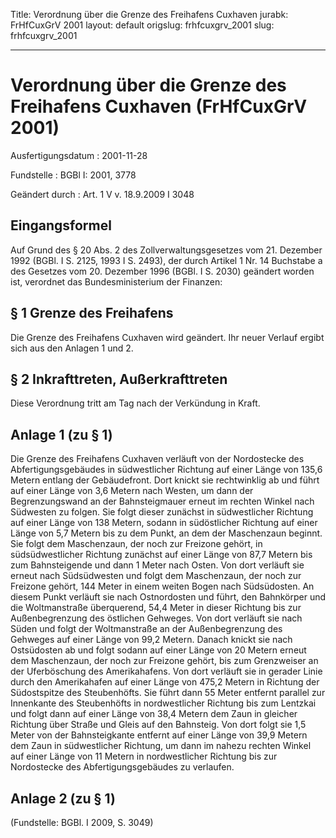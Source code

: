 Title: Verordnung über die Grenze des Freihafens Cuxhaven
jurabk: FrHfCuxGrV 2001
layout: default
origslug: frhfcuxgrv_2001
slug: frhfcuxgrv_2001

---

# Verordnung über die Grenze des Freihafens Cuxhaven (FrHfCuxGrV 2001)

Ausfertigungsdatum
:   2001-11-28

Fundstelle
:   BGBl I: 2001, 3778

Geändert durch
:   Art. 1 V v. 18.9.2009 I 3048



## Eingangsformel

Auf Grund des § 20 Abs. 2 des Zollverwaltungsgesetzes vom 21. Dezember
1992 (BGBl. I S. 2125, 1993 I S. 2493), der durch Artikel 1 Nr. 14
Buchstabe a des Gesetzes vom 20. Dezember 1996 (BGBl. I S. 2030)
geändert worden ist, verordnet das Bundesministerium der Finanzen:


## § 1 Grenze des Freihafens

Die Grenze des Freihafens Cuxhaven wird geändert. Ihr neuer Verlauf
ergibt sich aus den Anlagen 1 und 2.


## § 2 Inkrafttreten, Außerkrafttreten

Diese Verordnung tritt am Tag nach der Verkündung in Kraft.


## Anlage 1 (zu § 1)

Die Grenze des Freihafens Cuxhaven verläuft von der Nordostecke des
Abfertigungsgebäudes in südwestlicher Richtung auf einer Länge von
135,6 Metern entlang der Gebäudefront. Dort knickt sie rechtwinklig ab
und führt auf einer Länge von 3,6 Metern nach Westen, um dann der
Begrenzungswand an der Bahnsteigmauer erneut im rechten Winkel nach
Südwesten zu folgen. Sie folgt dieser zunächst in südwestlicher
Richtung auf einer Länge von 138 Metern, sodann in südöstlicher
Richtung auf einer Länge von 5,7 Metern bis zu dem Punkt, an dem der
Maschenzaun beginnt. Sie folgt dem Maschenzaun, der noch zur Freizone
gehört, in südsüdwestlicher Richtung zunächst auf einer Länge von 87,7
Metern bis zum Bahnsteigende und dann 1 Meter nach Osten. Von dort
verläuft sie erneut nach Südsüdwesten und folgt dem Maschenzaun, der
noch zur Freizone gehört, 144 Meter in einem weiten Bogen nach
Südsüdosten. An diesem Punkt verläuft sie nach Ostnordosten und führt,
den Bahnkörper und die Woltmanstraße überquerend, 54,4 Meter in dieser
Richtung bis zur Außenbegrenzung des östlichen Gehweges. Von dort
verläuft sie nach Süden und folgt der Woltmanstraße an der
Außenbegrenzung des Gehweges auf einer Länge von 99,2 Metern. Danach
knickt sie nach Ostsüdosten ab und folgt sodann auf einer Länge von 20
Metern erneut dem Maschenzaun, der noch zur Freizone gehört, bis zum
Grenzweiser an der Uferböschung des Amerikahafens. Von dort verläuft
sie in gerader Linie durch den Amerikahafen auf einer Länge von 475,2
Metern in Richtung der Südostspitze des Steubenhöfts. Sie führt dann
55 Meter entfernt parallel zur Innenkante des Steubenhöfts in
nordwestlicher Richtung bis zum Lentzkai und folgt dann auf einer
Länge von 38,4 Metern dem Zaun in gleicher Richtung über Straße und
Gleis auf den Bahnsteig. Von dort folgt sie 1,5 Meter von der
Bahnsteigkante entfernt auf einer Länge von 39,9 Metern dem Zaun in
südwestlicher Richtung, um dann im nahezu rechten Winkel auf einer
Länge von 11 Metern in nordwestlicher Richtung bis zur Nordostecke des
Abfertigungsgebäudes zu verlaufen.


## Anlage 2 (zu § 1)

(Fundstelle: BGBl. I 2009, S. 3049)



